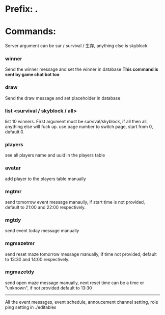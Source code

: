 # Prefix: .

# Commands:
Server argument can be sur / survival / 生存, anything else is skyblock

### winner <server> <winner name> <game name>
Send the winner message and set the winner in database
   **This command is sent by game chat bot too**

### draw <server> <game name>
Send the draw message and set placeholder in database

### list <survival / skyblock / all> <pageNumber>
list 10 winners. First argument must be survival/skyblock, if all then all, anything else will fuck up.
use page number to switch page, start from 0, default 0.
    
### players    
see all players name and uuid in the players table

### avatar <name>   
add player to the players table manually
    
### mgtmr <event emote> <event name> <skyblock start time> <survival start time>   
send tomorrow event message manaully, if start time is not provided, default to 21:00 and 22:00 respectively.
    
### mgtdy <event emote> <event name> <event time> <server>   
send event today message manually

### mgmazetmr <reset time> <open time>
send reset maze tomorrow message manually, if time not provided, default to 13:30 and 14:00 respectively.
  
### mgmazetdy <next reset time>
send open maze message manually, next reset time can be a time or "unknown", if not provided default to 13:30
    
----------------------------------------------------------------------------------------------------------------
  
All the event messages, event schedule, annoucement channel setting, role ping setting in ./editables
